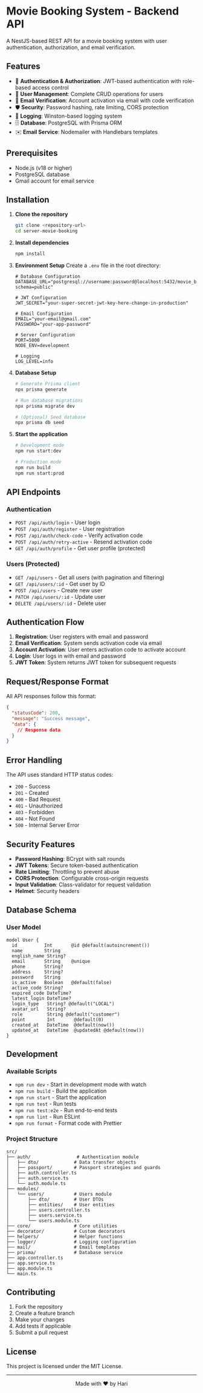 # Movie Booking System - Backend API

A NestJS-based REST API for a movie booking system with user authentication, authorization, and email verification.

## Features

- 🔐 **Authentication & Authorization**: JWT-based authentication with role-based access control
- 👥 **User Management**: Complete CRUD operations for users
- 📧 **Email Verification**: Account activation via email with code verification
- 🛡️ **Security**: Password hashing, rate limiting, CORS protection
- 📝 **Logging**: Winston-based logging system
- 🗄️ **Database**: PostgreSQL with Prisma ORM
- ✉️ **Email Service**: Nodemailer with Handlebars templates

## Prerequisites

- Node.js (v18 or higher)
- PostgreSQL database
- Gmail account for email service

## Installation

1. **Clone the repository**
   ```bash
   git clone <repository-url>
   cd server-movie-booking
   ```

2. **Install dependencies**
   ```bash
   npm install
   ```

3. **Environment Setup**
   Create a `.env` file in the root directory:
   ```env
   # Database Configuration
   DATABASE_URL="postgresql://username:password@localhost:5432/movie_booking?schema=public"
   
   # JWT Configuration
   JWT_SECRET="your-super-secret-jwt-key-here-change-in-production"
   
   # Email Configuration
   EMAIL="your-email@gmail.com"
   PASSWORD="your-app-password"
   
   # Server Configuration
   PORT=5000
   NODE_ENV=development
   
   # Logging
   LOG_LEVEL=info
   ```

4. **Database Setup**
   ```bash
   # Generate Prisma client
   npx prisma generate
   
   # Run database migrations
   npx prisma migrate dev
   
   # (Optional) Seed database
   npx prisma db seed
   ```

5. **Start the application**
   ```bash
   # Development mode
   npm run start:dev
   
   # Production mode
   npm run build
   npm run start:prod
   ```

## API Endpoints

### Authentication
- `POST /api/auth/login` - User login
- `POST /api/auth/register` - User registration
- `POST /api/auth/check-code` - Verify activation code
- `POST /api/auth/retry-active` - Resend activation code
- `GET /api/auth/profile` - Get user profile (protected)

### Users (Protected)
- `GET /api/users` - Get all users (with pagination and filtering)
- `GET /api/users/:id` - Get user by ID
- `POST /api/users` - Create new user
- `PATCH /api/users/:id` - Update user
- `DELETE /api/users/:id` - Delete user

## Authentication Flow

1. **Registration**: User registers with email and password
2. **Email Verification**: System sends activation code via email
3. **Account Activation**: User enters activation code to activate account
4. **Login**: User logs in with email and password
5. **JWT Token**: System returns JWT token for subsequent requests

## Request/Response Format

All API responses follow this format:
```json
{
  "statusCode": 200,
  "message": "Success message",
  "data": {
    // Response data
  }
}
```

## Error Handling

The API uses standard HTTP status codes:
- `200` - Success
- `201` - Created
- `400` - Bad Request
- `401` - Unauthorized
- `403` - Forbidden
- `404` - Not Found
- `500` - Internal Server Error

## Security Features

- **Password Hashing**: BCrypt with salt rounds
- **JWT Tokens**: Secure token-based authentication
- **Rate Limiting**: Throttling to prevent abuse
- **CORS Protection**: Configurable cross-origin requests
- **Input Validation**: Class-validator for request validation
- **Helmet**: Security headers

## Database Schema

### User Model
```prisma
model User {
  id          Int       @id @default(autoincrement())
  name        String
  english_name String?
  email       String    @unique
  phone       String?
  address     String?
  password    String
  is_active   Boolean   @default(false)
  active_code String?
  expired_code DateTime?
  latest_login DateTime?
  login_type   String? @default("LOCAL")
  avatar_url   String?
  role         String @default("customer")
  point        Int       @default(0)
  created_at   DateTime  @default(now())
  updated_at   DateTime  @updatedAt @default(now())
}
```

## Development

### Available Scripts
- `npm run dev` - Start in development mode with watch
- `npm run build` - Build the application
- `npm run start` - Start the application
- `npm run test` - Run tests
- `npm run test:e2e` - Run end-to-end tests
- `npm run lint` - Run ESLint
- `npm run format` - Format code with Prettier

### Project Structure
```
src/
├── auth/                 # Authentication module
│   ├── dto/             # Data transfer objects
│   ├── passport/        # Passport strategies and guards
│   ├── auth.controller.ts
│   ├── auth.service.ts
│   └── auth.module.ts
├── modules/
│   └── users/           # Users module
│       ├── dto/         # User DTOs
│       ├── entities/    # User entities
│       ├── users.controller.ts
│       ├── users.service.ts
│       └── users.module.ts
├── core/                # Core utilities
├── decorator/           # Custom decorators
├── helpers/             # Helper functions
├── logger/              # Logging configuration
├── mail/                # Email templates
├── prisma/              # Database service
├── app.controller.ts
├── app.service.ts
├── app.module.ts
└── main.ts
```

## Contributing

1. Fork the repository
2. Create a feature branch
3. Make your changes
4. Add tests if applicable
5. Submit a pull request

## License

This project is licensed under the MIT License.

---

<p align="center">
  Made with ❤️ by Hari
</p>
